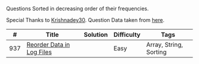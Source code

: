Questions Sorted in decreasing order of their frequencies.

Special Thanks to [Krishnadey30](https://github.com/krishnadey30). Question Data taken from [here](https://github.com/krishnadey30/LeetCode-Questions-CompanyWise/blob/master/amazon_alltime.csv).

|#|Title|Solution|Difficulty|Tags|
| - | - | - | - | - |
|937|[Reorder Data in Log Files](https://leetcode.com/problems/reorder-data-in-log-files/)||Easy|Array, String, Sorting|
